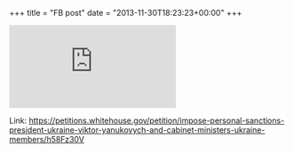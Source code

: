 +++
title = "FB post"
date = "2013-11-30T18:23:23+00:00"
+++



![Photo](https://external.xx.fbcdn.net/safe_image.php?d=AQCUg2PuQ4roIGS3&w=130&h=130&url=http%3A%2F%2Fpetitions.whitehouse.gov%2Fprofiles%2Fpetitions%2Fthemes%2Fpetitions44%2Fimg%2Ffb_share_we_the_people.png&cfs=1&_nc_hash=AQCghxcMQJXpdbTA)


Link: https://petitions.whitehouse.gov/petition/impose-personal-sanctions-president-ukraine-viktor-yanukovych-and-cabinet-ministers-ukraine-members/h58Fz30V

